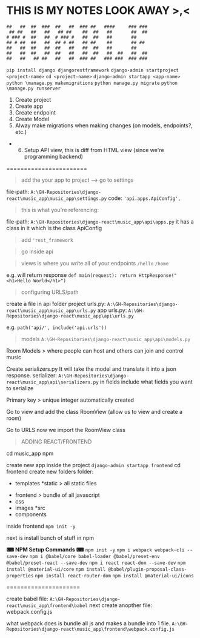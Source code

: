 # THIS IS MY NOTES LOOK AWAY >,<
```
##   ##  ##  ###  ##   ##  ### ##   ####     ### ###  
 ## ##   ##   ##   ## ##    ##  ##   ##       ##  ##  
# ### #  ##   ##  # ### #   ##  ##   ##       ##      
## # ##  ##   ##  ## # ##   ## ##    ##       ## ##   
##   ##  ##   ##  ##   ##   ##  ##   ##       ##      
##   ##  ##   ##  ##   ##   ##  ##   ##  ##   ##  ##  
##   ##   ## ##   ##   ##  ### ##   ### ###  ### ###  
```
                                      

`pip install django djangorestframework`
`django-admin startproject <project-name>`
`cd <project-name>`
`django-admin startapp <app-name>`
`python \manage.py makemigrations`
`python manage.py migrate`
`python \manage.py runserver`


1. Create project
2. Create app
3. Create endpoint
4. Create Model
5. Alway make migrations when making changes (on models, endpoints?, etc.)
* 6. Setup API view, this is diff from HTML view (since we're programming backend)


=======================

> add the your app to project --> go to settings

file-path: `A:\GH-Repositories\django-react\music_app\music_app\settings.py`
code: `'api.apps.ApiConfig',`

> this is what you're referencing: 

file-path: `A:\GH-Repositories\django-react\music_app\api\apps.py`
it has a class in it which is the class ApiConfig

> add `'rest_framework`

> go inside api

> views is where you write all of your endpoints
`/hello`
`/home`

e.g. will return response
`def main(request):
return HttpResponse("<h1>Hello World</h1>")`

> configuring URLS/path

create a file in api folder
project urls.py: `A:\GH-Repositories\django-react\music_app\music_app\urls.py`
app urls.py: `A:\GH-Repositories\django-react\music_app\api\urls.py`

e.g. `path('api/', include('api.urls'))`

> models
`A:\GH-Repositories\django-react\music_app\api\models.py`

Room Models > where people can host and others can join and control music

Create serializers.py 
It will take the model and translate it into a json response.
serializer: `A:\GH-Repositories\django-react\music_app\api\serializers.py`
in fields include what fields you want to serialize

Primary key > unique integer automatically created 

Go to view and add the class RoomView (allow us to view and create a room)

Go to URLS
now we import the RoomView class


> ADDING REACT/FRONTEND

cd music_app
npm

create new app inside the project
`django-admin startapp frontend`
cd frontend
create new folders
folder: 
* templates
*static > all static files
- frontend > bundle of all javascript
- css
- images
*src 
- components

inside frontend 
`npm init -y`

next is install bunch of stuff in npm

**⌨ NPM Setup Commands ⌨**
```npm init -y```
```npm i webpack webpack-cli --save-dev```
```npm i @babel/core babel-loader @babel/preset-env @babel/preset-react --save-dev```
```npm i react react-dom --save-dev```
```npm install @material-ui/core```
```npm install @babel/plugin-proposal-class-properties```
```npm install react-router-dom```
```npm install @material-ui/icons```


=====================


create babel file: `A:\GH-Repositories\django-react\music_app\frontend\babel`
next create anopther file: 
webpack.config.js

what webpack does is bundle all js and makes a bundle into 1 file.
`A:\GH-Repositories\django-react\music_app\frontend\webpack.config.js`


